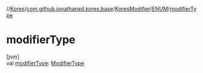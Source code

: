 //[Kores](../../../../index.md)/[com.github.jonathanxd.kores.base](../../index.md)/[KoresModifier](../index.md)/[ENUM](index.md)/[modifierType](modifier-type.md)

# modifierType

[jvm]\
val [modifierType](modifier-type.md): [ModifierType](../../-modifier-type/index.md)
